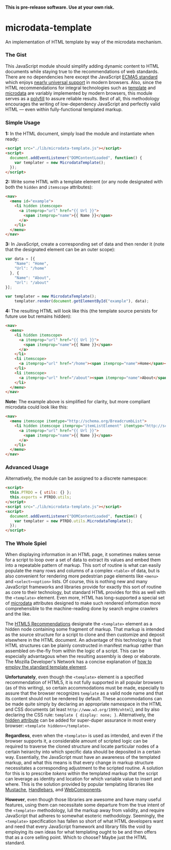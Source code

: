 #### This is pre-release software. Use at your own risk. 
# microdata-template
An implementation of HTML template by way of the microdata mechanism.
### The Gist  
This JavaScript module should simplify adding dynamic content to HTML documents while staying true to the recommendations of web standards. There are no dependencies here except the JavaScript [ECMA5 standard](http://www.ecma-international.org/ecma-262/5.1/) which enjoys [nearly universal support](http://kangax.github.io/compat-table/es5/) in modern browsers. Also, since the HTML recommendations for integral technologies such as [template](https://www.w3.org/TR/html52/semantics-scripting.html#the-template-element) and [microdata](https://www.w3.org/TR/microdata/) are variably implemented by modern browsers, this module serves as a [polyfill](https://en.wikipedia.org/wiki/Polyfill) to assure reliable results. Best of all, this methodology encourages the writing of low-dependency JavaScript and perfectly valid HTML &mdash; even within fully-functional templated markup.
### Simple Usage
**1:** In the HTML document, simply load the module and instantiate when ready: 
```html
<script src="./lib/microdata-template.js"></script>
<script>
  document.addEventListener("DOMContentLoaded", function() {
    var templater = new MicrodataTemplate();
  });
</script>
```

**2:** Write some HTML with a template element (or any node designated with both the `hidden` and `itemscope` attributes): 
```html
<nav>
  <menu id="example">
    <li hidden itemscope>
      <a itemprop="url" href="{{ Url }}">
        <span itemprop="name">{{ Name }}</span>
      </a>
    </li>
  </menu>
</nav>
```


**3:** In JavaScript, create a corresponding set of data and then render it (note that the designated element can be an outer scope): 
```javascript
var data = [{ 
    "Name": "Home", 
    "Url": "/home"
  }, {
    "Name": "About", 
    "Url": "/about"
}];

var templater = new MicrodataTemplate();
    templater.render(document.getElementById("example"), data); 
```


**4:** The resulting HTML will look like this (the template source persists for future use but remains hidden): 
```html
<nav>
  <menu>
    <li hidden itemscope>
      <a itemprop="url" href="{{ Url }}">
        <span itemprop="name">{{ Name }}</span>
      </a>
    </li>
    <li itemscope>
      <a itemprop="url" href="/home"><span itemprop="name">Home</span></a>
    </li>
    <li itemscope>
      <a itemprop="url" href="/about"><span itemprop="name">About</span></a>
    </li>
  </menu>
</nav>
```


**Note:** The example above is simplified for clarity, but more compliant microdata could look like this: 
```html
<nav>
  <menu itemscope itemtype="http://schema.org/BreadcrumbList">
    <li hidden itemscope itemprop="itemListElement" itemtype="http://schema.org/ListItem">
      <a itemprop="url" href="{{ Url }}">
        <span itemprop="name">{{ Name }}</span>
      </a>
    </li>
  </menu>
</nav>
```
### Advanced Usage
Alternatively, the module can be assigned to a discrete namespace: 
```html
<script>
  this.PTRDO = { utils: {} };
  this.exports = PTRDO.utils;
</script>
<script src="./lib/microdata-template.js"></script>
<script>
  document.addEventListener("DOMContentLoaded", function() {
    var templater = new PTRDO.utils.MicrodataTemplate();
  });
</script>
```


### The Whole Spiel
When displaying information in an HTML page, it sometimes makes sense for a script to loop over a set of data to extract its values and embed them into a repeatable pattern of markup. This sort of routine is what can easily populate the many rows and columns of a complex `<table>` of data, but is also convenient for rendering more pedestrian page elements like `<menu>` and `<select><option>` lists. Of course, this is nothing new and many JavaScript frameworks and libraries provide for exactly this sort of routine as core to their technology, but standard HTML provides for this as well with the `<template>` element. Even more, HTML has long-supported a special set of [microdata](https://www.w3.org/TR/microdata/) attributes designed to make such rendered information more comprehensible to the machine-reading done by search engine crawlers and the like. 

The [HTML5 Recommendations](https://www.w3.org/TR/html52/semantics-scripting.html#the-template-element) designate the `<template>` element as a hidden node containing some fragment of markup. That markup is intended as the source structure for a script to clone and then customize and deposit elsewhere in the HTML document. An advantage of this technology is that HTML structures can be plainly constructed in manifest markup rather than assembled on-the-fly from within the logic of a script. This can be especially advantagous when the resulting assembly is deep or elaborate. The Mozilla Developer's Network has a concise explanation of [how to employ the standard template element](https://developer.mozilla.org/en-US/docs/Web/HTML/Element/template).

**Unfortunately**, even though the `<template>` element is a specified recommendation of HTML5, it is not fully supported in all popular browsers (as of this writing), so certain accommodations must be made, especially to assure that the browser recognizes `template` as a valid node name and that its content should not be rendered by default. These accommodations can be made quite simply by declaring an appropriate namespace in the HTML and CSS documents (at least `http://www.w3.org/1999/xhtml`), and by also declaring the CSS rule: `template { display: none; }`. Alternatively, the [hidden attribute](http://caniuse.com/#search=hidden) can be added for super-duper assurance in most every browser: `<template hidden></template>`.  

**Regardless**, even when the `<template>` is used as intended, and even if the browser supports it, a considerable amount of scripted logic can be required to traverse the cloned structure and locate particular nodes of a certain heirarchy into which specific data should be deposited in a certain way. Essentially, the JavaScript must have an awareness of the templated markup, and what this means is that every change in markup structure necessitates a corresponding adjustment to the scripted routine. A solution for this is to prescribe *tokens* within the templated markup that the script can leverage as identity and location for which variable value to insert and where. This is the solution provided by popular templating libraries like [Mustache](https://mustache.github.io/), [Handlebars](http://handlebarsjs.com/), and [WebComponents](http://webcomponents.org/articles/introduction-to-template-element/).

**However**, even though those libraries are awesome and have many useful features, using them can necessitate some departure from the true intent of the `<template>` methodology, lull the markup away from validity, and require JavaScript that adheres to somewhat esoteric methodology. Seemingly, the `<template>` specification has fallen so short of what HTML developers want and need that every JavaScript framework and library fills the void by employing its own ideas for what templating ought to be and then offers that as a core selling point. Which to choose? Maybe just the HTML standard. 
